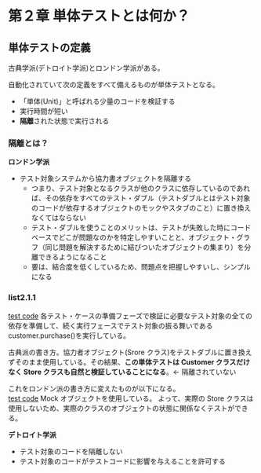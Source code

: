 # 第２章 単体テストとは何か？

## 単体テストの定義

古典学派(デトロイト学派)とロンドン学派がある。<br>

自動化されていて次の定義をすべて備えるものが単体テストとなる。

- 「単体(Unit)」と呼ばれる少量のコードを検証する
- 実行時間が短い
- **隔離**された状態で実行される

### 隔離とは？

**ロンドン学派**

- テスト対象システムから協力書オブジェクトを隔離する
  - つまり、テスト対象となるクラスが他のクラスに依存しているのであれば、その依存をすべてのテスト・ダブル（テストダブルとはテスト対象のコードが依存するオブジェクトのモックやスタブのこと）に置き換えなくてはならない
  - テスト・ダブルを使うことのメリットは、テストが失敗した時にコードベースでどこが問題なのかを特定しやすいことと、オブジェクト・グラフ（同じ問題を解決するために結びついたオブジェクトの集まり）を分離できるようになること
  - 要は、結合度を低くしているため、問題点を把握しやすいし、シンプルになる

### list2.1.1

[test code](./list2.2.1.java)
各テスト・ケースの準備フェーズで検証に必要なテスト対象の全ての依存を準備して、続く実行フェースでテスト対象の振る舞いである customer.purchase()を実行している。

古典派の書き方。協力者オブジェクト(Srore クラス)をテストダブルに置き換えずそのまま使用している。その結果、**この単体テストは Customer クラスだけなく Store クラスも自然と検証していることになる**。← 隔離されていない

これをロンドン派の書き方に変えたものが以下になる。<br>
[test code](./list2.2.1.java)
Mock オブジェクトを使用している。
よって、実際の Store クラスは使用しないため、実際のクラスのオブジェクトの状態に関係なくテストができる。

**デトロイト学派**

- テスト対象のコードを隔離しない
- テスト対象のコードがテストコードに影響を与えることを許可する
